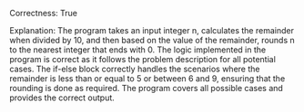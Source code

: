 Correctness: True

Explanation: The program takes an input integer n, calculates the remainder when divided by 10, and then based on the value of the remainder, rounds n to the nearest integer that ends with 0. The logic implemented in the program is correct as it follows the problem description for all potential cases. The if-else block correctly handles the scenarios where the remainder is less than or equal to 5 or between 6 and 9, ensuring that the rounding is done as required. The program covers all possible cases and provides the correct output.